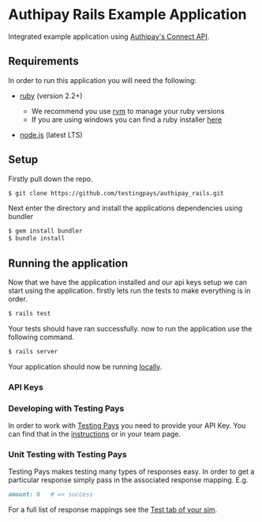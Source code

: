 # Authipay Rails Example Application

Integrated example application using [Authipay's Connect API](http://www.authipay.com/assets/authipay-connect.pdf).

## Requirements
In order to run this application you will need the following:
- [ruby](https://www.ruby-lang.org/en/) (version 2.2+)
  - We recommend you use [rvm](https://rvm.io/) to manage your ruby versions
  - If you are using windows you can find a ruby installer [here](http://rubyinstaller.org/downloads/)

- [node.js](https://nodejs.org/en/) (latest LTS)

## Setup

Firstly pull down the repo.

``` bash
$ git clone https://github.com/testingpays/authipay_rails.git
```

Next enter the directory and install the applications dependencies using bundler

``` bash
$ gem install bundler
$ bundle install
```

## Running the application

Now that we have the application installed and our api keys setup we can start using the application. firstly lets run the tests to make everything is in order.

```bash
$ rails test
```

Your tests should have ran successfully. now to run the application use the following command.

```bash
$ rails server
```

Your application should now be running [locally](http://localhost:3000/charges).


### API Keys


### Developing with Testing Pays

In order to work with [Testing Pays](http://www.testingpays.com) you need to provide your API Key. You can find that in the [instructions](https://admin.testingpays.com/) or in your team page.

### Unit Testing with Testing Pays

Testing Pays makes testing many types of responses easy. In order to get a particular response simply pass in the associated response mapping. E.g.

```ruby
amount: 0   # => success
```

For a full list of response mappings see the [Test tab of your sim](https://admin.testingpays.com/).

